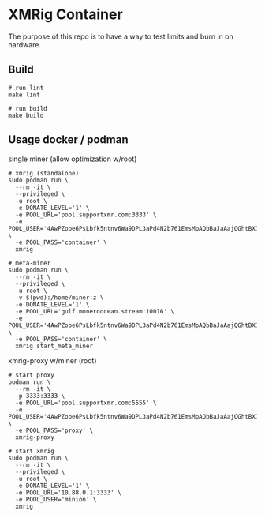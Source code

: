 # XMRig Container

The purpose of this repo is to have a way to test limits and burn in on hardware.

## Build

```
# run lint
make lint

# run build
make build
```

## Usage docker / podman

single miner (allow optimization w/root)

```
# xmrig (standalone)
sudo podman run \
  --rm -it \
  --privileged \
  -u root \
  -e DONATE_LEVEL='1' \
  -e POOL_URL='pool.supportxmr.com:3333' \
  -e POOL_USER='4AwPZobe6PsLbfk5ntnv6Wa9DPL3aPd4N2b761EmsMpAQbBaJaAajQGhtBXDL9Mo4G649oAmWzNJU5L3YBS458iw2XkJp26' \
  -e POOL_PASS='container' \
  xmrig

# meta-miner
sudo podman run \
  --rm -it \
  --privileged \
  -u root \
  -v $(pwd):/home/miner:z \
  -e DONATE_LEVEL='1' \
  -e POOL_URL='gulf.moneroocean.stream:10016' \
  -e POOL_USER='4AwPZobe6PsLbfk5ntnv6Wa9DPL3aPd4N2b761EmsMpAQbBaJaAajQGhtBXDL9Mo4G649oAmWzNJU5L3YBS458iw2XkJp26' \
  -e POOL_PASS='container' \
  xmrig start_meta_miner

```

xmrig-proxy w/miner (root)

```
# start proxy
podman run \
  --rm -it \
  -p 3333:3333 \
  -e POOL_URL='pool.supportxmr.com:5555' \
  -e POOL_USER='4AwPZobe6PsLbfk5ntnv6Wa9DPL3aPd4N2b761EmsMpAQbBaJaAajQGhtBXDL9Mo4G649oAmWzNJU5L3YBS458iw2XkJp26' \
  -e POOL_PASS='proxy' \
  xmrig-proxy

# start xmrig
sudo podman run \
  --rm -it \
  --privileged \
  -u root \
  -e DONATE_LEVEL='1' \
  -e POOL_URL='10.88.0.1:3333' \
  -e POOL_USER='minion' \
  xmrig

```
